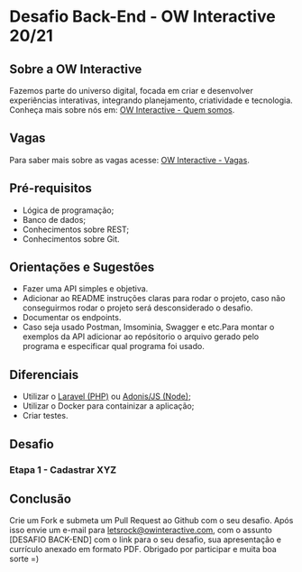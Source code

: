 # Desafio Back-End - OW Interactive 20/21

## Sobre a OW Interactive
Fazemos parte do universo digital, focada em criar e desenvolver experiências interativas, integrando planejamento, criatividade e tecnologia. Conheça mais sobre nós em: [OW Interactive - Quem somos](http://www.owinteractive.com/quem-somos/).

## Vagas
Para saber mais sobre as vagas acesse: [OW Interactive - Vagas](http://www.owinteractive.com/vagas/).

## Pré-requisitos
- Lógica de programação;
- Banco de dados;
- Conhecimentos sobre REST;
- Conhecimentos sobre Git.

## Orientações e Sugestões
- Fazer uma API simples e objetiva.
- Adicionar ao README instruções claras para rodar o projeto, caso não conseguirmos rodar o projeto será desconsiderado o desafio.
- Documentar os endpoints.
- Caso seja usado Postman, Imsominia, Swagger e etc.Para montar o exemplos da API adicionar ao repósitorio o arquivo gerado pelo programa e especificar qual programa foi usado.

## Diferenciais
- Utilizar o [Laravel (PHP)](https://laravel.com/docs/7.x) ou [Adonis/JS (Node)](https://adonisjs.com/docs/4.1/installation);
- Utilizar o Docker para containizar a aplicação;
- Criar testes.

## Desafio

### Etapa 1 - Cadastrar XYZ

## Conclusão
Crie um Fork e submeta um Pull Request ao Github com o seu desafio. Após isso envie um e-mail para [letsrock@owinteractive.com](mailto:letsrock@owinteractive.com), com o assunto [DESAFIO BACK-END] com o link para o seu desafio, sua apresentação e currículo anexado em formato PDF.
Obrigado por participar e muita boa sorte =)